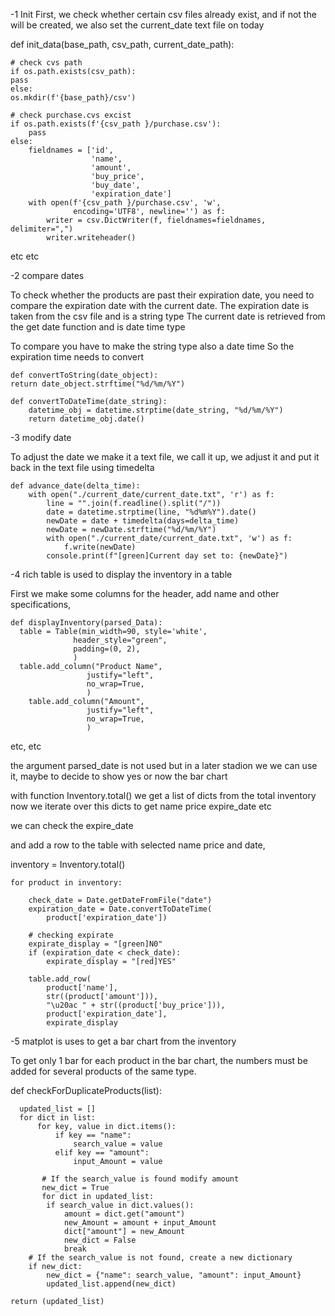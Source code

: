 -1 Init
First, we check whether certain csv files already exist, and if not the will be created, we also set the current_date text file on today

def init_data(base_path, csv_path, current_date_path):

    # check cvs path
    if os.path.exists(csv_path):
    pass
    else:
    os.mkdir(f'{base_path}/csv')

    # check purchase.cvs excist
    if os.path.exists(f'{csv_path }/purchase.csv'):
        pass
    else:
        fieldnames = ['id',
                      'name',
                      'amount',
                      'buy_price',
                      'buy_date',
                      'expiration_date']
        with open(f'{csv_path }/purchase.csv', 'w',
                  encoding='UTF8', newline='') as f:
            writer = csv.DictWriter(f, fieldnames=fieldnames, delimiter=",")
            writer.writeheader()

etc etc

-2 compare dates

To check whether the products are past their expiration date, you need to compare the expiration date with the current date.
The expiration date is taken from the csv file and is a string type
The current date is retrieved from the get date function and is date time type

To compare you have to make the string type also a date time
So the expiration time needs to convert

    def convertToString(date_object):
    return date_object.strftime("%d/%m/%Y")

    def convertToDateTime(date_string):
        datetime_obj = datetime.strptime(date_string, "%d/%m/%Y")
        return datetime_obj.date()

-3 modify date

To adjust the date we make it a text file, we call it up, we adjust it and put it back in the text file using timedelta

    def advance_date(delta_time):
        with open("./current_date/current_date.txt", 'r') as f:
            line = "".join(f.readline().split("/"))
            date = datetime.strptime(line, "%d%m%Y").date()
            newDate = date + timedelta(days=delta_time)
            newDate = newDate.strftime("%d/%m/%Y")
            with open("./current_date/current_date.txt", 'w') as f:
                f.write(newDate)
            console.print(f"[green]Current day set to: {newDate}")

-4 rich table is used to display the inventory in a table

First we make some columns for the header, add name and other specifications,

    def displayInventory(parsed_Data):
      table = Table(min_width=90, style='white',
                  header_style="green",
                  padding=(0, 2),
                  )
      table.add_column("Product Name",
                     justify="left",
                     no_wrap=True,
                     )
        table.add_column("Amount",
                     justify="left",
                     no_wrap=True,
                     )

etc, etc

the argument parsed_date is not used but in a later stadion we
we can use it, maybe to decide to show yes or now the bar chart

with function Inventory.total()
we get a list of dicts from the total inventory
now we iterate over this dicts to get name price expire_date etc

we can check the expire_date

and add a row to the table with selected name price and date,

inventory = Inventory.total()

    for product in inventory:

        check_date = Date.getDateFromFile("date")
        expiration_date = Date.convertToDateTime(
            product['expiration_date'])

        # checking expirate
        expirate_display = "[green]N0"
        if (expiration_date < check_date):
            expirate_display = "[red]YES"

        table.add_row(
            product['name'],
            str((product['amount'])),
            "\u20ac " + str((product['buy_price'])),
            product['expiration_date'],
            expirate_display

-5 matplot is uses to get a bar chart from the inventory

To get only 1 bar for each product in the bar chart, the numbers must be added for several products of the same type.

def checkForDuplicateProducts(list):

      updated_list = []
      for dict in list:
          for key, value in dict.items():
              if key == "name":
                  search_value = value
              elif key == "amount":
                  input_Amount = value

           # If the search_value is found modify amount
           new_dict = True
           for dict in updated_list:
            if search_value in dict.values():
                amount = dict.get("amount")
                new_Amount = amount + input_Amount
                dict["amount"] = new_Amount
                new_dict = False
                break
        # If the search_value is not found, create a new dictionary
        if new_dict:
            new_dict = {"name": search_value, "amount": input_Amount}
            updated_list.append(new_dict)

    return (updated_list)
